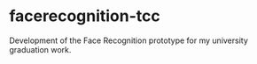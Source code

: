 # facerecognition-tcc
 Development of the Face Recognition prototype for my university graduation work.
